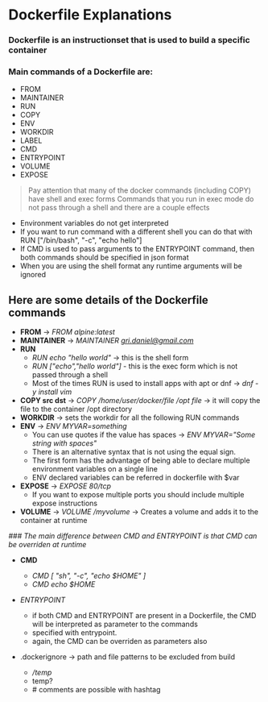 # Dockerfile Explanations 


### Dockerfile is an instructionset that is used to build a specific container
### Main commands of a Dockerfile are:

- FROM
- MAINTAINER
- RUN
- COPY
- ENV
- WORKDIR
- LABEL
- CMD
- ENTRYPOINT
- VOLUME
- EXPOSE



> Pay attention that many of the docker commands (including COPY) have shell and exec forms
> Commands that you run in exec mode do not pass through a shell and there are a couple effects
- Environment variables do not get interpreted
- If you want to run command with a different shell you can do that with RUN ["/bin/bash", "-c", "echo hello"]
- If CMD is used to pass arguments to the ENTRYPOINT command, then both commands should be specified in json format
- When you are using the shell format any runtime arguments will be ignored

## Here are some details of the Dockerfile commands

- **FROM**  -> *FROM alpine:latest*
- **MAINTAINER** -> *MAINTAINER gri.daniel@gmail.com*
- **RUN** 
	- *RUN echo "hello world"* -> this is the shell form
	- *RUN ["echo","hello world"]* - this is the exec form which is not passed through a shell
	- Most of the times RUN is used to install apps with apt or dnf -> *dnf -y install vim*
- **COPY src dst** -> *COPY /home/user/docker/file /opt file* -> it will copy the file to the container /opt directory
- **WORKDIR** -> sets the workdir for all the following RUN commands
- **ENV** -> *ENV MYVAR=something*
	- You can use quotes if the value has spaces -> *ENV MYVAR="Some string with spaces"*
	- There is an alternative syntax that is not using the equal sign.
	- The first form has the advantage of being able to declare multiple environment variables on a single line
	- ENV declared variables can be referred in dockerfile with $var
- **EXPOSE** -> *EXPOSE 80/tcp*
	- If you want to expose multiple ports you should include multiple expose instructions
- **VOLUME** -> *VOLUME /myvolume* -> Creates a volume and adds it to the container at runtime

*### The main difference between CMD and ENTRYPOINT is that CMD can be overriden  at runtime*
- **CMD**
	- *CMD [ "sh", "-c", "echo $HOME" ]*
	- *CMD echo $HOME*
- *ENTRYPOINT*

	- if both CMD and ENTRYPOINT are present in a Dockerfile, the CMD will be interpreted as parameter to the commands
	- specified with entrypoint.
	- again, the CMD can be overriden as parameters also

- .dockerignore -> path and file patterns to be excluded from build
	- */temp*
	- temp?
	- \# comments are possible with hashtag

